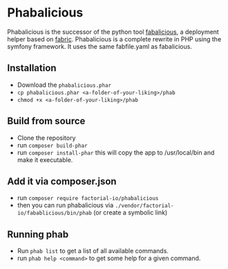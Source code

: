 # Phabalicious

Phabalicious is the successor of the python tool [fabalicious](https://github.com/factorial-io/fabalicious), a deployment helper based on [fabric](http:fabfile.org). Phabalicious is a complete rewrite in PHP using the symfony framework. It uses the same fabfile.yaml as fabalicious.

## Installation

* Download the `phabalicious.phar`
* `cp phabalicious.phar <a-folder-of-your-liking>/phab`
* `chmod +x <a-folder-of-your-liking>/phab`

## Build from source

* Clone the repository
* run `composer build-phar`
* run `composer install-phar` this will copy the app to /usr/local/bin and make it executable.

## Add it via composer.json

* run `composer require factorial-io/phabalicious`
* then you can run phabalicious via `./vendor/factorial-io/fabablicious/bin/phab` (or create a symbolic link)

## Running phab

* Run `phab list` to get a list of all available commands.
* run `phab help <command>` to get some help for a given command.
